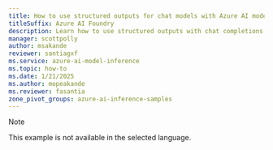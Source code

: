 ```yaml
---
title: How to use structured outputs for chat models with Azure AI model inference
titleSuffix: Azure AI Foundry
description: Learn how to use structured outputs with chat completions with Azure AI model inference
manager: scottpolly
author: msakande
reviewer: santiagxf
ms.service: azure-ai-model-inference
ms.topic: how-to
ms.date: 1/21/2025
ms.author: mopeakande
ms.reviewer: fasantia
zone_pivot_groups: azure-ai-inference-samples
---
```


> [!NOTE]
> This example is not available in the selected language.